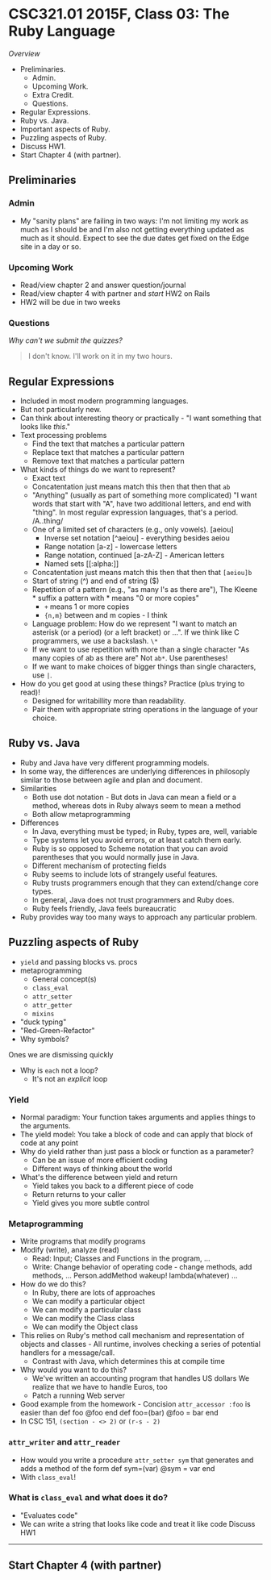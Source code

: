 CSC321.01 2015F, Class 03: The Ruby Language
============================================

_Overview_

* Preliminaries.
    * Admin.
    * Upcoming Work.
    * Extra Credit.
    * Questions.
* Regular Expressions.
* Ruby vs. Java.
* Important aspects of Ruby.
* Puzzling aspects of Ruby.
* Discuss HW1.
* Start Chapter 4 (with partner).

Preliminaries
-------------

### Admin

* My "sanity plans" are failing in two ways: I'm not limiting my work as
  much as I should be and I'm also not getting everything updated as
  much as it should.  Expect to see the due dates get fixed on the
  Edge site in a day or so.

### Upcoming Work

* Read/view chapter 2 and answer question/journal
* Read/view chapter 4 with partner and *start* HW2 on Rails
* HW2 will be due in two weeks

### Questions

_Why can't we submit the quizzes?_

> I don't know.  I'll work on it in my two hours.

Regular Expressions
-------------------

* Included in most modern programming languages.
* But not particularly new.  
* Can think about interesting theory or practically - "I want something
  that looks like *this*."
* Text processing problems
     * Find the text that matches a particular pattern
     * Replace text that matches a particular pattern
     * Remove text that matches a particular pattern
* What kinds of things do we want to represent?
     * Exact text
     * Concatentation just means match this then that then that
       `ab`
     * "Anything" (usually as part of something more complicated)
       "I want words that start with "A", have two additional letters,
       and end with "thing".  In most regular expression languages,
       that's a period.  /A..thing/
     * One of a limited set of characters (e.g., only vowels).
       [aeiou]
         * Inverse set notation [^aeiou] - everything besides aeiou
         * Range notation [a-z] - lowercase letters
         * Range notation, continued [a-zA-Z] - American letters
         * Named sets [[:alpha:]]
     * Concatentation just means match this then that then that
       `[aeiou]b`
     * Start of string (^) and end of string ($)
     * Repetition of a pattern (e.g., "as many l's as there are"),
       The Kleene * suffix a pattern with * means "0 or more copies"
         * `+` means 1 or more copies
         * `{n,m}` between and m copies - I think
    * Language problem: How do we represent "I want to match an asterisk
      (or a period) (or a left bracket) or ...".  If we think like C
      programmers, we use a backslash.  `\*`
    * If we want to use repetition with more than a single character
      "As many copies of ab as there are" Not `ab*`.  Use parentheses!
    * If we want to make choices of bigger things than single characters,
      use `|`.
* How do you get good at using these things?  Practice (plus trying to
  read)!
    * Designed for writabillity more than readability.
    * Pair them with appropriate string operations in the language of
      your choice.

Ruby vs. Java
-------------

* Ruby and Java have very different programming models.
* In some way, the differences are underlying differences in philosoply
  similar to those between agile and plan and document.
* Similarities
     * Both use dot notation - But dots in Java can mean a field or a
       method, whereas dots in Ruby always seem to mean a method
     * Both allow metaprogramming
* Differences
    * In Java, everything must be typed; in Ruby, types are, well, variable
    * Type systems let you avoid errors, or at least catch them early.
    * Ruby is so opposed to Scheme notation that you can avoid parentheses
      that you would normally juse in Java.
    * Different mechanism of protecting fields
    * Ruby seems to include lots of strangely useful features.
    * Ruby trusts programmers enough that they can extend/change core
      types.
    * In general, Java does not trust programmers and Ruby does.
    * Ruby feels friendly, Java feels bureaucratic
* Ruby provides way too many ways to approach any particular problem.

Puzzling aspects of Ruby
------------------------

* `yield` and passing blocks vs. procs
* metaprogramming
    * General concept(s)
    * `class_eval`
    * `attr_setter`
    * `attr_getter`
    * `mixins`
* "duck typing"
* "Red-Green-Refactor"
* Why symbols?

Ones we are dismissing quickly

* Why is `each` not a loop?
    * It's not an *explicit* loop

### Yield

* Normal paradigm: Your function takes arguments and applies things
  to the arguments.
* The yield model: You take a block of code and can apply that block
  of code at any point
* Why do yield rather than just pass a block or function as a parameter?
    * Can be an issue of more efficient coding
    * Different ways of thinking about the world
* What's the difference between yield and return
    * Yield takes you back to a different piece of code
    * Return returns to your caller
    * Yield gives you more subtle control

### Metaprogramming

* Write programs that modify programs
* Modify (write), analyze (read)
    * Read: Input; Classes and Functions in the program, ...
    * Write: Change behavior of operating code - change methods, add
      methods, ...  Person.addMethod wakeup! lambda(whatever)  ...
* How do we do this?
    * In Ruby, there are lots of approaches
    * We can modify a particular object 
    * We can modify a particular class
    * We can modify the Class class
    * We can modify the Object class
* This relies on Ruby's method call mechanism and representation of
  objects and classes - All runtime, involves checking a series of
  potential handlers for a message/call.
    * Contrast with Java, which determines this at compile time
* Why would you want to do this?
    * We've written an accounting program that handles US dollars
      We realize that we have to handle Euros, too
    * Patch a running Web server
* Good example from the homework - Concision
  `attr_accessor :foo` is easier than
        def foo
          @foo
        end
        def foo=(bar)
          @foo = bar
        end
* In CSC 151, `(section - <> 2)` or `(r-s - 2)`

### `attr_writer` and `attr_reader`

* How would you write a procedure `attr_setter sym` that generates and
  adds a method of the form 
        def sym=(var)
          @sym = var
        end
* With `class_eval`!

### What is `class_eval` and what does it do?

* "Evaluates code"
* We can write a string that looks like code and treat it like code
Discuss HW1
-----------

Start Chapter 4 (with partner)
------------------------------

